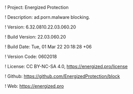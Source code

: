 ! Project: Energized Protection

! Description: ad.porn.malware blocking.

! Version: 6.32.0810.22.03.060.20

! Build Version: 22.03.060.20

! Build Date: Tue, 01 Mar 22 20:18:28 +06

! Version Code: 0602018

! License: CC BY-NC-SA 4.0, https://energized.pro/license

! Github: https://github.com/EnergizedProtection/block

! Web: https://energized.pro
